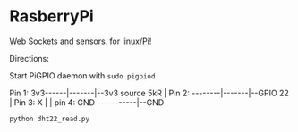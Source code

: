# RasberryPi
Web Sockets and sensors, for linux/Pi!

Directions:

Start PiGPIO daemon with ```sudo pigpiod```

Pin 1: 3v3------|-------|--3v3 source
               5kR      |
Pin 2:  --------|-------|--GPIO 22
                        |
Pin 3:  X               |
                        |
pin 4:  GND  -----------|--GND

```python dht22_read.py```
